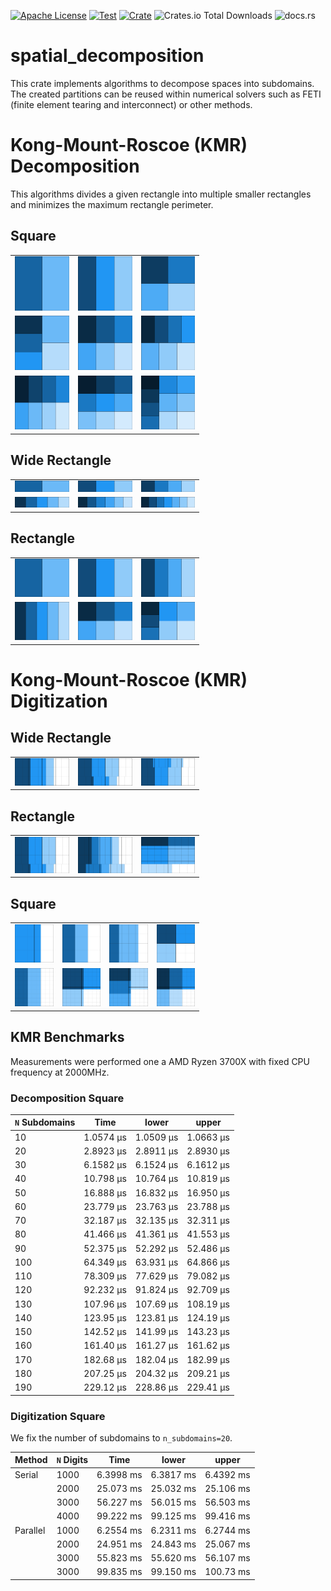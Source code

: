 [![Apache License](https://img.shields.io/github/license/jonaspleyer/spatial-decomposition?style=flat-square)](https://opensource.org/license/apache-2-0)
[![Test](https://img.shields.io/github/actions/workflow/status/jonaspleyer/spatial-decomposition/test.yml?label=Test&style=flat-square)](https://github.com/jonaspleyer/spatial-decomposition/actions)
[![Crate](https://img.shields.io/crates/v/spatial-decomposition.svg?style=flat-square)](https://crates.io/crates/spatial-decomposition)
![Crates.io Total Downloads](https://img.shields.io/crates/d/spatial-decomposition?style=flat-square)
![docs.rs](https://img.shields.io/docsrs/spatial-decomposition?style=flat-square)

# spatial_decomposition

This crate implements algorithms to decompose spaces into subdomains.
The created partitions can be reused within numerical solvers such as FETI (finite element tearing
and interconnect) or other methods.

# Kong-Mount-Roscoe (KMR) Decomposition
This algorithms divides a given rectangle into multiple smaller rectangles and minimizes the
maximum rectangle perimeter.
## Square

<table style="width: 60%">
    <tr>
        <td><img style="width: 100%;" src="https://raw.githubusercontent.com/jonaspleyer/spatial-decomposition/refs/heads/main/plots/square2.png"></td>
        <td><img style="width: 100%;" src="https://raw.githubusercontent.com/jonaspleyer/spatial-decomposition/refs/heads/main/plots/square3.png"></td>
        <td><img style="width: 100%;" src="https://raw.githubusercontent.com/jonaspleyer/spatial-decomposition/refs/heads/main/plots/square4.png"></td>
    </tr>
    <tr>
        <td><img style="width: 100%;" src="https://raw.githubusercontent.com/jonaspleyer/spatial-decomposition/refs/heads/main/plots/square5.png"></td>
        <td><img style="width: 100%;" src="https://raw.githubusercontent.com/jonaspleyer/spatial-decomposition/refs/heads/main/plots/square6.png"></td>
        <td><img style="width: 100%;" src="https://raw.githubusercontent.com/jonaspleyer/spatial-decomposition/refs/heads/main/plots/square7.png"></td>
    </tr>
    <tr>
        <td><img style="width: 100%;" src="https://raw.githubusercontent.com/jonaspleyer/spatial-decomposition/refs/heads/main/plots/square8.png"></td>
        <td><img style="width: 100%;" src="https://raw.githubusercontent.com/jonaspleyer/spatial-decomposition/refs/heads/main/plots/square9.png"></td>
        <td><img style="width: 100%;" src="https://raw.githubusercontent.com/jonaspleyer/spatial-decomposition/refs/heads/main/plots/square10.png"></td>
    </tr>
</table>

## Wide Rectangle

<table style="width: 60%">
    <tr>
        <td><img style="width: 100%;" src="https://raw.githubusercontent.com/jonaspleyer/spatial-decomposition/refs/heads/main/plots/wide_rect2.png"></td>
        <td><img style="width: 100%;" src="https://raw.githubusercontent.com/jonaspleyer/spatial-decomposition/refs/heads/main/plots/wide_rect3.png"></td>
        <td><img style="width: 100%;" src="https://raw.githubusercontent.com/jonaspleyer/spatial-decomposition/refs/heads/main/plots/wide_rect4.png"></td>
    </tr>
    <tr>
        <td><img style="width: 100%;" src="https://raw.githubusercontent.com/jonaspleyer/spatial-decomposition/refs/heads/main/plots/wide_rect5.png"></td>
        <td><img style="width: 100%;" src="https://raw.githubusercontent.com/jonaspleyer/spatial-decomposition/refs/heads/main/plots/wide_rect6.png"></td>
        <td><img style="width: 100%;" src="https://raw.githubusercontent.com/jonaspleyer/spatial-decomposition/refs/heads/main/plots/wide_rect7.png"></td>
    </tr>
</table>

## Rectangle

<table style="width: 60%">
    <tr>
        <td><img style="width: 100%;" src="https://raw.githubusercontent.com/jonaspleyer/spatial-decomposition/refs/heads/main/plots/other_rect2.png"></td>
        <td><img style="width: 100%;" src="https://raw.githubusercontent.com/jonaspleyer/spatial-decomposition/refs/heads/main/plots/other_rect3.png"></td>
        <td><img style="width: 100%;" src="https://raw.githubusercontent.com/jonaspleyer/spatial-decomposition/refs/heads/main/plots/other_rect4.png"></td>
    </tr>
    <tr>
        <td><img style="width: 100%;" src="https://raw.githubusercontent.com/jonaspleyer/spatial-decomposition/refs/heads/main/plots/other_rect5.png"></td>
        <td><img style="width: 100%;" src="https://raw.githubusercontent.com/jonaspleyer/spatial-decomposition/refs/heads/main/plots/other_rect6.png"></td>
        <td><img style="width: 100%;" src="https://raw.githubusercontent.com/jonaspleyer/spatial-decomposition/refs/heads/main/plots/other_rect7.png"></td>
    </tr>
</table>

# Kong-Mount-Roscoe (KMR) Digitization

## Wide Rectangle

<table style="width: 60%">
    <tr>
        <td><img style="width: 100%;" src="https://raw.githubusercontent.com/jonaspleyer/spatial-decomposition/refs/heads/main/plots/digitize_kmr_1/rectangle_1_in_4.png"></td>
        <td><img style="width: 100%;" src="https://raw.githubusercontent.com/jonaspleyer/spatial-decomposition/refs/heads/main/plots/digitize_kmr_1/rectangle_2_in_4.png"></td>
        <td><img style="width: 100%;" src="https://raw.githubusercontent.com/jonaspleyer/spatial-decomposition/refs/heads/main/plots/digitize_kmr_1/rectangle_3_in_4.png"></td>
    </tr>
</table>


## Rectangle

<table style="width: 60%">
    <tr>
        <td><img style="width: 100%;" src="https://raw.githubusercontent.com/jonaspleyer/spatial-decomposition/refs/heads/main/plots/digitize_kmr_1/rectangle_4_in_4.png"></td>
        <td><img style="width: 100%;" src="https://raw.githubusercontent.com/jonaspleyer/spatial-decomposition/refs/heads/main/plots/digitize_kmr_1/rectangle_5_in_5.png"></td>
        <td><img style="width: 100%;" src="https://raw.githubusercontent.com/jonaspleyer/spatial-decomposition/refs/heads/main/plots/digitize_kmr_1/rectangle_6_in_6.png"></td>
    </tr>
</table>

## Square
<table style="width: 60%">
    <tr>
        <td><img style="width: 100%;" src="https://raw.githubusercontent.com/jonaspleyer/spatial-decomposition/refs/heads/main/plots/digitize_kmr_1/square_3x3_in_2.png"></td>
        <td><img style="width: 100%;" src="https://raw.githubusercontent.com/jonaspleyer/spatial-decomposition/refs/heads/main/plots/digitize_kmr_1/square_3x3_in_3.png"></td>
        <td><img style="width: 100%;" src="https://raw.githubusercontent.com/jonaspleyer/spatial-decomposition/refs/heads/main/plots/digitize_kmr_1/square_4x4_in_3.png"></td>
        <td><img style="width: 100%;" src="https://raw.githubusercontent.com/jonaspleyer/spatial-decomposition/refs/heads/main/plots/digitize_kmr_1/square_4x4_in_4.png"></td>
    </tr>
    <tr>
        <td><img style="width: 100%;" src="https://raw.githubusercontent.com/jonaspleyer/spatial-decomposition/refs/heads/main/plots/digitize_kmr_1/square_9x9_in_3.png"></td>
        <td><img style="width: 100%;" src="https://raw.githubusercontent.com/jonaspleyer/spatial-decomposition/refs/heads/main/plots/digitize_kmr_1/square_9x9_in_4.png"></td>
        <td><img style="width: 100%;" src="https://raw.githubusercontent.com/jonaspleyer/spatial-decomposition/refs/heads/main/plots/digitize_kmr_1/square_9x9_in_5.png"></td>
        <td><img style="width: 100%;" src="https://raw.githubusercontent.com/jonaspleyer/spatial-decomposition/refs/heads/main/plots/digitize_kmr_1/square_9x9_in_6.png"></td>
    </tr>
</table>

## KMR Benchmarks

Measurements were performed one a AMD Ryzen 3700X with fixed CPU frequency at 2000MHz.

### Decomposition Square
| `N` Subdomains | Time | lower | upper |
| --- | --- | --- | --- |
| 10 |  1.0574 µs | 1.0509 µs | 1.0663 µs |
| 20 |  2.8923 µs | 2.8911 µs | 2.8930 µs |
| 30 |  6.1582 µs | 6.1524 µs | 6.1612 µs |
| 40 |  10.798 µs | 10.764 µs | 10.819 µs |
| 50 |  16.888 µs | 16.832 µs | 16.950 µs |
| 60 |  23.779 µs | 23.763 µs | 23.788 µs |
| 70 |  32.187 µs | 32.135 µs | 32.311 µs |
| 80 |  41.466 µs | 41.361 µs | 41.553 µs |
| 90 |  52.375 µs | 52.292 µs | 52.486 µs |
| 100 | 64.349 µs | 63.931 µs | 64.866 µs |
| 110 | 78.309 µs | 77.629 µs | 79.082 µs |
| 120 | 92.232 µs | 91.824 µs | 92.709 µs |
| 130 | 107.96 µs | 107.69 µs | 108.19 µs |
| 140 | 123.95 µs | 123.81 µs | 124.19 µs |
| 150 | 142.52 µs | 141.99 µs | 143.23 µs |
| 160 | 161.40 µs | 161.27 µs | 161.62 µs |
| 170 | 182.68 µs | 182.04 µs | 182.99 µs |
| 180 | 207.25 µs | 204.32 µs | 209.21 µs |
| 190 | 229.12 µs | 228.86 µs | 229.41 µs |

### Digitization Square
We fix the number of subdomains to `n_subdomains=20`.

| Method | `N` Digits | Time | lower | upper |
| --- | --- | --- | --- | --- |
| Serial | 1000 | 6.3998 ms | 6.3817 ms | 6.4392 ms |
| | 2000 | 25.073 ms | 25.032 ms | 25.106 ms |
| | 3000 | 56.227 ms | 56.015 ms | 56.503 ms |
| | 4000 | 99.222 ms | 99.125 ms | 99.416 ms |
| Parallel | 1000 | 6.2554 ms | 6.2311 ms | 6.2744 ms |
| | 2000 | 24.951 ms | 24.843 ms | 25.067 ms |
| | 3000 | 55.823 ms | 55.620 ms | 56.107 ms |
| | 3000 | 99.835 ms | 99.150 ms | 100.73 ms |
